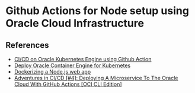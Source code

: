 # Github Actions for Node setup using Oracle Cloud Infrastructure

## References

- [CI/CD on Oracle Kubernetes Engine using Github Action](https://blog.kube-mesh.io/ci-cd-on-oracle-kubernetes-engine-using-github-action/)
- [Deploy Oracle Container Engine for Kubernetes](https://docs.oracle.com/en/learn/container_engine_kubernetes/#introduction)
- [Dockerizing a Node.js web app](https://nodejs.org/en/docs/guides/nodejs-docker-webapp/)
- [Adventures in CI/CD [#4]: Deploying A Microservice To The Oracle Cloud With GitHub Actions [OCI CLI Edition]](https://blogs.oracle.com/developers/post/adventures-in-cicd-4-deploying-a-microservice-to-the-oracle-cloud-with-github-actions-oci-cli-edition)
